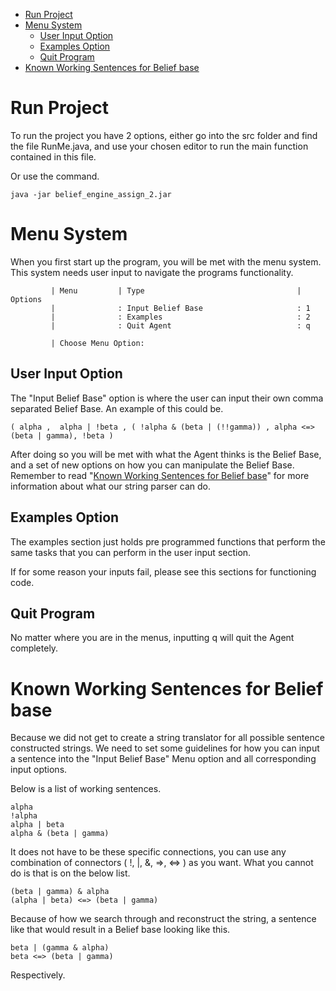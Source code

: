 
- [Run Project](#run-project)
- [Menu System](#menu-system)
  - [User Input Option](#user-input-option)
  - [Examples Option](#examples-option)
  - [Quit Program](#quit-program)
- [Known Working Sentences for Belief base](#known-working-sentences-for-belief-base)

# Run Project
To run the project you have 2 options, either go into the src folder and find the file RunMe.java, and use your chosen editor to run the main function contained in this file. 

Or use the command.
```
java -jar belief_engine_assign_2.jar
```

# Menu System
When you first start up the program, you will be met with the menu system. This system needs user input to navigate the programs functionality.

```
         | Menu         | Type                                  | Options
         |              : Input Belief Base                     : 1 
         |              : Examples                              : 2
         |              : Quit Agent                            : q

         | Choose Menu Option: 
```

## User Input Option

The "Input Belief Base" option is where the user can input their own comma separated Belief Base. An example of this could be.
```
( alpha ,  alpha | !beta , ( !alpha & (beta | (!!gamma)) , alpha <=> (beta | gamma), !beta )
```

After doing so you will be met with what the Agent thinks is the Belief Base, and a set of new options on how you can manipulate the Belief Base. Remember to read "[Known Working Sentences for Belief base](#known-working-sentences-for-belief-base)" for more information about what our string parser can do.

## Examples Option

The examples section just holds pre programmed functions that perform the same tasks that you can perform in the user input section.

If for some reason your inputs fail, please see this sections for functioning code.

## Quit Program
No matter where you are in the menus, inputting q will quit the Agent completely. 

# Known Working Sentences for Belief base
Because we did not get to create a string translator for all possible sentence constructed strings. We need to set some guidelines for how you can input a sentence into the "Input Belief Base" Menu option and all corresponding input options. 

Below is a list of working sentences.
```
alpha
!alpha
alpha | beta
alpha & (beta | gamma)
```

It does not have to be these specific connections, you can use any combination of connectors ( !, |, &, =>, <=> ) as you want. What you cannot do is that is on the below list.

```
(beta | gamma) & alpha
(alpha | beta) <=> (beta | gamma)
```

Because of how we search through and reconstruct the string, a sentence like that would result in a Belief base looking like this.
```
beta | (gamma & alpha)
beta <=> (beta | gamma)
```
Respectively.
